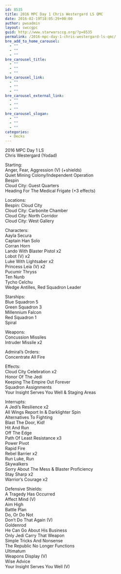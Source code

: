 ```yaml
---
id: 8535
title: 2016 MPC Day 1 Chris Westergard LS QMC
date: 2016-02-19T18:05:29+00:00
author: pwsadmin
layout: swccgpc
guid: http://www.starwarsccg.org/?p=8535
permalink: /2016-mpc-day-1-chris-westergard-ls-qmc/
bre_add_to_home_carousel:
  - ""
  - ""
  - ""
bre_carousel_title:
  - ""
  - ""
  - ""
bre_carousel_link:
  - ""
  - ""
  - ""
bre_carousel_external_link:
  - ""
  - ""
  - ""
bre_carousel_slogan:
  - ""
  - ""
  - ""
categories:
  - Decks
---
```

2016 MPC Day 1 LS  
Chris Westergard (Yodad)

Starting:  
Anger, Fear, Aggression (V) (+shields)  
Quiet Mining Colony/Independent Operation  
Bespin  
Cloud City: Guest Quarters  
Heading For The Medical Frigate (+3 effects)

Locations:  
Bespin: Cloud City  
Cloud City: Carbonite Chamber  
Cloud City: North Corridor  
Cloud City: West Gallery

Characters:  
Aayla Secura  
Captain Han Solo  
Corran Horn  
Lando With Blaster Pistol x2  
Lobot (V) x2  
Luke With Lightsaber x2  
Princess Leia (V) x2  
Pucumir Thryss  
Ten Nunb  
Tycho Celchu  
Wedge Antilles, Red Squadron Leader

Starships:  
Blue Squadron 5  
Green Squadron 3  
Millennium Falcon  
Red Squadron 1  
Spiral

Weapons:  
Concussion Missiles  
Intruder Missile x2

Admiral&#8217;s Orders:  
Concentrate All Fire

Effects:  
Cloud City Celebration x2  
Honor Of The Jedi  
Keeping The Empire Out Forever  
Squadron Assignments  
Your Insight Serves You Well & Staging Areas

Interrupts:  
A Jedi&#8217;s Resilience x2  
All Wings Report In & Darklighter Spin  
Alternatives To Fighting  
Blast The Door, Kid!  
Hit And Run  
Off The Edge  
Path Of Least Resistance x3  
Power Pivot  
Rapid Fire  
Rebel Barrier x2  
Run Luke, Run  
Skywalkers  
Sorry About The Mess & Blaster Proficiency  
Stay Sharp x2  
Warrior&#8217;s Courage x2

Defensive Shields:  
A Tragedy Has Occurred  
Affect Mind (V)  
Aim High  
Battle Plan  
Do, Or Do Not  
Don&#8217;t Do That Again (V)  
Goldenrod  
He Can Go About His Business  
Only Jedi Carry That Weapon  
Simple Tricks And Nonsense  
The Republic No Longer Functions  
Ultimatum  
Weapons Display (V)  
Wise Advice  
Your Insight Serves You Well (V)